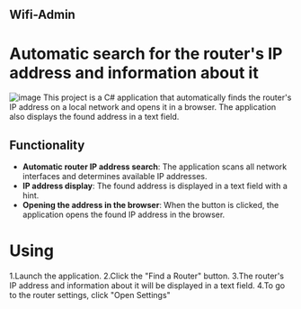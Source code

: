 ## Wifi-Admin
# Automatic search for the router's IP address and information about it
![image](https://github.com/user-attachments/assets/c7732e30-1c8c-420b-a51b-7004a505c93f)
This project is a C# application that automatically finds the router's IP address on a local network and opens it in a browser. The application also displays the found address in a text field.

## Functionality

- **Automatic router IP address search**: The application scans all network interfaces and determines available IP addresses.
- **IP address display**: The found address is displayed in a text field with a hint.
- **Opening the address in the browser**: When the button is clicked, the application opens the found IP address in the browser.

# Using
1.Launch the application.
2.Click the "Find a Router" button.
3.The router's IP address and information about it will be displayed in a text field.
4.To go to the router settings, click "Open Settings"

